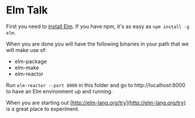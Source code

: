 # Elm Talk
First you need to [install Elm](http://elm-lang.org/install).
If you have npm, it's as easy as `npm install -g elm`.

When you are done you will have the following binaries in your path that we will
make use of:
- elm-package
- elm-make
- elm-reactor

Run `elm-reactor --port 8000` in this folder and go to http://localhost:8000 to have an Elm
environment up and running.

When you are starting out [http://elm-lang.org/try](http://elm-lang.org/try) is a great place to experiment.

